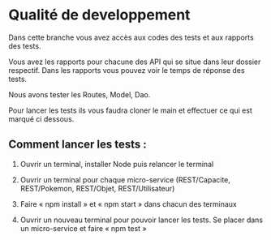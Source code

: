 # Qualité de developpement

Dans cette branche vous avez accès aux codes des tests et aux rapports des tests.

Vous avez les rapports pour chacune des API qui se situe dans leur dossier respectif.
Dans les rapports vous pouvez voir le temps de réponse des tests.

Nous avons tester les Routes, Model, Dao.

Pour lancer les tests ils vous faudra cloner le main et effectuer ce qui est marqué ci dessous.

## Comment lancer les tests :

1) Ouvrir un terminal, installer Node puis relancer le terminal

2) Ouvrir un terminal pour chaque micro-service (REST/Capacite, REST/Pokemon, REST/Objet, REST/Utilisateur)

3) Faire « npm install » et « npm start » dans chacun des terminaux

4) Ouvrir un nouveau terminal pour pouvoir lancer les tests. Se placer dans un micro-service et faire « npm test »


